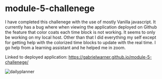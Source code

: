 # module-5-challenege

I have completed this challenege with the use of mostly Vanilla javascript. It currently has a bug where when viewing the application deployed on Github the feature that color coats each time block is not working. It seems to only be working on my local host. Other than that I did everything my self except for getting help with the colorized time blocks to update with the real time. I go help from a learning assistant and he helped me in zoom.


Linked to deployed application: https://gabrielwarner.github.io/module-5-challenege/

![dailyplanner](https://user-images.githubusercontent.com/98490756/177223860-ddc5a570-25aa-4061-bf9d-7b148ebed046.JPG)
